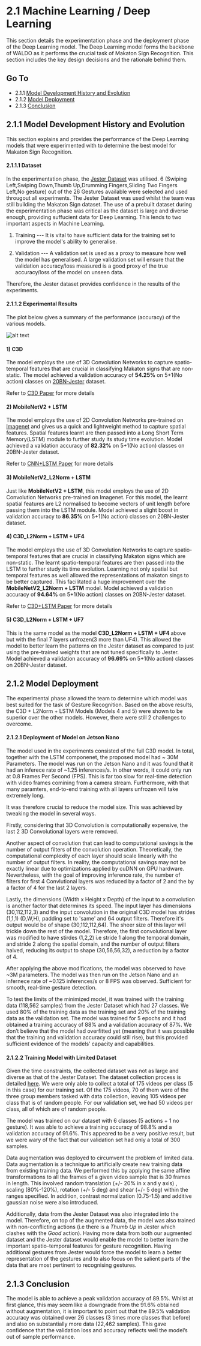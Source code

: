
2.1 Machine Learning / Deep Learning
===

This section details the experimentation phase and the deployment phase of the Deep Learning model. The Deep Learning model forms the backbone of WALDO as it performs the crucial task of Makaton Sign Recognition. This section includes the key design decisions and the rationale behind them.

## Go To
* 2.1.1 [Model Development History and Evolution](#211-model-development-history-and-evolution)
* 2.1.2 [Model Deployment](#212-model-deployment)
* 2.1.3 [Conclusion](#213-conclusion)


## 2.1.1 Model Development History and Evolution

This section explains and provides the performance of the Deep Learning models that were experimented with to determine the best model for Makaton Sign Recognition.

#### 2.1.1.1 Dataset
In the experimentation phase, the [Jester Dataset](https://20bn.com/datasets/jester/v1#download) was utilised. 6 (Swiping Left,Swiping Down,Thumb Up,Drumming Fingers,Sliding Two Fingers Left,No gesture) out of the 26 Gestures available were selected and used througout all experiments. The Jester Dataset was used whilst the team was still building the Makaton Sign dataset. The use of a prebuilt dataset during the experimentation phase was critical as the dataset is large and diverse enough, providing suffucient data for Deep Learning. This lends to two important aspects in Machine Learning.

1. Training --- It is vital to have sufficient data for the training set to improve the model's ability to generalise.

2. Validation --- A validation set is used as a proxy to measure how well the model has generalised. A large validation set will ensure that the validation accuracy/loss measured is a good proxy of the true accuracy/loss of the model on unseen data.

Therefore, the Jester dataset provides confidence in the results of the experiments.

#### 2.1.1.2 Experimental Results
The plot below gives a summary of the performance (accuracy) of the various models.

![alt text](https://github.com/patrickjohncyh/ibm-waldo/blob/master/imgs/model_validation.png)

#### 1)<space> C3D

The model employs the use of 3D Convolution Networks to capture spatio-temporal features that are crucial in classifying Makaton signs that are non-static. The model achieved a validation accuracy of <b>54.25%</b> on 5+1(No action) classes on [20BN-Jester](https://20bn.com/datasets/jester) dataset.

Refer to [C3D Paper](https://arxiv.org/pdf/1412.0767.pdf) for more details


#### 2)<space> MobileNetV2 + LSTM

The model employs the use of 2D Convolution Networks pre-trained on [Imagenet](https://www.kaggle.com/c/imagenet-object-localization-challenge) and gives us a quick and lightweight method to capture spatial features. Spatial features learnt are then passed into a Long Short Term Memory(LSTM) module to further study its study time evolution. Model achieved a validation accuracy of <b>82.32%</b> on 5+1(No action) classes on 20BN-Jester dataset.

Refer to [CNN+LSTM Paper](https://static.googleusercontent.com/media/research.google.com/en//pubs/archive/43455.pdf) for more details

#### 3)<space> MobileNetV2_L2Norm + LSTM

Just like <b>MobileNetV2 + LSTM</b>, this model employs the use of 2D Convolution Networks pre-trained on Imagenet. For this model, the learnt spatial features are L2 normalised to become vectors of unit length before passing them into the LSTM module. Model achieved a slight boost in validation accuracy to <b>86.35%</b> on 5+1(No action) classes on 20BN-Jester dataset.

#### 4)<space> C3D_L2Norm + LSTM + UF4

The model employs the use of 3D Convolution Networks to capture spatio-temporal features that are crucial in classifying Makaton signs which are non-static. The learnt spatio-temporal features are then passed into the LSTM to further study its time evolution. Learning not only spatial but temporal features as well allowed the representations of makaton sings to be better captured. This facilitated a huge improvement over the <b>MobileNetV2_L2Norm + LSTM</b> model. Model achieved a validation accuracy of <b>94.64%</b> on 5+1(No action) classes on 20BN-Jester dataset.

Refer to [C3D+LSTM Paper](https://www.google.com/url?sa=t&rct=j&q=&esrc=s&source=web&cd=1&ved=2ahUKEwiOjovI1vriAhUMilwKHVA_A8AQFjAAegQIAhAC&url=https%3A%2F%2Fwww.mdpi.com%2F1999-5903%2F11%2F2%2F42%2Fpdf&usg=AOvVaw2k7dwm_6BqK9GFhkHDnGis) for more details

#### 5)<space> C3D_L2Norm + LSTM + UF7

This is the same model as the model <b> C3D_L2Norm + LSTM + UF4 </b> above but with the final 7 layers unfrozen(3 more than UF4). This allowed the model to better learn the patterns on the Jester dataset as compared to just using the pre-trained weights that are not tuned specifically to Jester. Model achieved a validation accuracy of <b>96.69%</b> on 5+1(No action) classes on 20BN-Jester dataset.

## 2.1.2 Model Deployment

The experimental phase allowed the team to determine which model was best suited for the task of Gesture Recognition. Based on the above results, the C3D + L2Norm + LSTM Models (Models 4 and 5) were shown to be superior over the other models. However, there were still 2 challenges to overcome.

#### 2.1.2.1 Deployment of Model on Jetson Nano

The model used in the experiments consisted of the full C3D model. In total, together with the LSTM componenet, the proposed model had \~ 30M Parameters. The model was run on the Jetson Nano and it was found that it had an inferece rate of \~1.25 inferences/s. In other words, it could only run at 0.8 Frames Per Second (FPS). This is far too slow for real-time detection with video frames comining from a camera stream. Furthermore, with that many paramters, end-to-end training with all layers unfrozen will take extremely long.

It was therefore crucial to reduce the model size. This was achieved by tweaking the model in several ways.

Firstly, considering that 3D Convolution is computationally expensive, the last 2 3D Convolutional layers were removed.

Another aspect of convolution that can lead to computational savings is the number of output filters of the convolution operation. Theoretically, the computational complexity of each layer should scale linearly with the number of output filters. In reality, the computational savings may not be exactly linear due to optimizations applied by cuDNN on GPU hardware. Nevertheless, with the goal of improving inference rate, the number of filters for first 4 Convlutional layers was reduced by a factor of 2 and the by a factor of 4 for the last 2 layers.

Lastly, the dimensions (Width x Height x Depth) of the input to a convolution is another factor that determines its speed. The input layer has dimensions (30,112,112,3) and the input convolution in the original C3D model has strides (1,1,1) (D,W,H), padding set to 'same' and 64 output filters. Therefore it's output would be of shape (30,112,112,64). The sheer size of this layer will trickle down the rest of the model. Therefore, the first convolutional layer was modified to have stirdes (1,2,2) i.e stride 1 along the temporal domain, and stride 2 along the spatial domain, and the number of output filters halved, reducing its output to shape (30,56,56,32), a reduction by a factor of 4.

After applying the above modifications, the model was observed to have \~3M parameters. The model was then run on the Jetson Nano and an infernece rate of \~0.125 inferences/s or 8 FPS was observed. Sufficient for smooth, real-time gesture detection.

To test the limits of the minimized model, it was trained with the training data (118,562 samples) from the Jester Dataset which had 27 classes. We used 80% of the training data as the training set and 20% of the training data as the validation set. The model was trained for 5 epochs and it had obtained a training accuracy of 88% and a validation accuracy of 87%. We don’t believe that the model had overfitted yet (meaning that it was possible that the training and validation accuracy could still rise), but this provided sufficient evidence of the models’ capacity and capabilities.

#### 2.1.2.2 Training Model with Limited Dataset

Given the time constraints, the collected dataset was not as large and diverse as that of the Jester Dataset. The dataset collection process is detailed [here](https://github.com/patrickjohncyh/ibm-waldo/blob/master/5-Administrative/data_collection.md). We were only able to collect a total of 175 videos per class (5 in this case) for our training set. Of the 175 videos, 70 of them were of the three group members tasked with data collection, leaving 105 videos per class that is of random people. For our validation set, we had 50 videos per class, all of which are of random people.

The model was trained on our dataset with 6 classes (5 actions + 1 no gesture). It was able to achieve a training accuracy of 98.8% and a validation accuracy of 91.6%. This appeared to be a very positive result, but we were wary of the fact that our validation set had only a total of 300 samples.

Data augmentation was deployed to circumvent the problem of limited data. Data augmentation is a technique to artificially create new training data from existing training data. We performed this by applying the same affine transformations to all the frames of a given video sample that is 30 frames in length. This involved random translation (+/- 20% in x and y axis) , scaling (80%-120%), rotation (+/- 5 deg) and shear (+/- 5 deg) within the ranges specified. In addition, contrast normalization (0.75-1.5) and additive gaussian noise were also introduced.

Additionally, data from the Jester Dataset was also integrated into the model. Therefore, on top of the augmented data, the model was also trained with non-conflicting actions (i.e there is a _Thumb Up_ in Jester which clashes with the _Good_ action). Having more data from both our augmented dataset and the Jester dataset would enable the model to better learn the important spatio-temporal features for gesture recognition. Having additional gestures from Jester would force the model to learn a better representation of the gestures and to also focus on the salient parts of the data that are most pertinent to recognising gestures.

## 2.1.3 Conclusion

The model is able to achieve a peak validation accuracy of 89.5%. Whilst at first glance, this may seem like a downgrade from the 91.6% obtained without augmentation, it is important to point out that the 89.5% validation accuracy was obtained over 26 classes (3 times more classes that before) and also on substantially more data (22,462 samples). This gave confidence that the validation loss and accuracy reflects well the model’s out of sample performance. 





